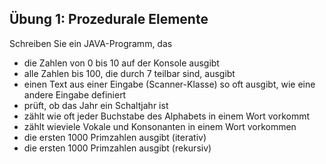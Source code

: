 ## Übung 1: Prozedurale Elemente

Schreiben Sie ein JAVA-Programm, das
- die Zahlen von 0 bis 10 auf der Konsole ausgibt
- alle Zahlen bis 100, die durch 7 teilbar sind, ausgibt
- einen Text aus einer Eingabe (Scanner-Klasse) so oft ausgibt, wie eine andere Eingabe definiert
- prüft, ob das Jahr ein Schaltjahr ist
- zählt wie oft jeder Buchstabe des Alphabets in einem Wort vorkommt 
- zählt wieviele Vokale und Konsonanten in einem Wort vorkommen
- die ersten 1000 Primzahlen ausgibt (iterativ)
- die ersten 1000 Primzahlen ausgibt (rekursiv)